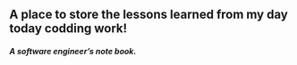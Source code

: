 
## A place to store the lessons learned from my day today codding work!

##### A software engineer’s note book.
